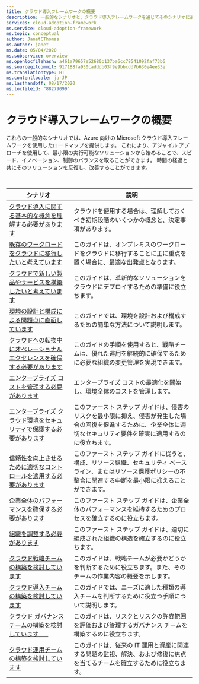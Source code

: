```yaml
---
title: クラウド導入フレームワークの概要
description: 一般的なシナリオと、クラウド導入フレームワークを通じてそのシナリオに最も近い方法で対応する過程を探ります。
services: cloud-adoption-framework
ms.service: cloud-adoption-framework
ms.topic: conceptual
author: JanetCThomas
ms.author: janet
ms.date: 05/04/2020
ms.subservice: overview
ms.openlocfilehash: a461a79657e52680b137ba6cc78541092faf73b6
ms.sourcegitcommit: 917188fa930cadddb03f9e9bbcdd7b630e4ee33e
ms.translationtype: HT
ms.contentlocale: ja-JP
ms.lasthandoff: 08/17/2020
ms.locfileid: "88279099"
---
```

# <a name="get-started-with-the-cloud-adoption-framework"></a>クラウド導入フレームワークの概要

これらの一般的なシナリオでは、Azure 向けの Microsoft クラウド導入フレームワークを使用したロードマップを提供します。 これにより、アジャイル アプローチを使用して、最小限の実行可能なソリューションから始めることで、スピード、イノベーション、制御のバランスを取ることができます。 時間の経過と共にそのソリューションを反復し、改善することができます。

<!-- markdownlint-disable MD033 -->
<br>

| シナリオ | 説明 |
|----------|-------------|
| [クラウド導入に関する基本的な概念を理解する必要があります](./cloud-concepts.md) | クラウドを使用する場合は、理解しておくべき初期段階のいくつかの概念と、決定事項があります。 |
| [既存のワークロードをクラウドに移行したいと考えています](./migrate.md)                   | このガイドは、オンプレミスのワークロードをクラウドに移行することに主に重点を置く場合に、最適な出発点となります。 |
| [クラウドで新しい製品やサービスを構築したいと考えています](./innovate.md)             | このガイドは、革新的なソリューションをクラウドにデプロイするための準備に役立ちます。                                       |
| [環境の設計と構成による問題点に直面しています](./design-and-configuration.md) | このガイドでは、環境を設計および構成するための簡単な方法について説明します。                                           |
| [クラウドへの転換中にオペレーショナル エクセレンスを確保する必要があります](./operational-excellence.md)                   | このガイドの手順を使用すると、戦略チームは、優れた運用を継続的に確保するために必要な組織の変更管理を実現できます。 |
| [エンタープライズ コストを管理する必要があります](./manage-costs.md)                                          | エンタープライズ コストの最適化を開始し、環境全体のコストを管理します。                                                                           |
| [エンタープライズ クラウド環境をセキュリティで保護する必要があります](./security.md)             | このファースト ステップ ガイドは、侵害のリスクを最小限に抑え、侵害が発生した場合の回復を促進するために、企業全体に適切なセキュリティ要件を確実に適用するのに役立ちます。                                       |
| [信頼性を向上させるために適切なコントロールを適用する必要があります](./reliability.md)                   | このファースト ステップ ガイドに従うと、構成、リソース組織、セキュリティ ベースライン、またはリソース保護ポリシーの不整合に関連する中断を最小限に抑えることができます。 |
| [企業全体のパフォーマンスを確保する必要があります](./performance.md)                               | このファースト ステップ ガイドは、企業全体のパフォーマンスを維持するためのプロセスを確立するのに役立ちます。                               |
| [組織を調整する必要があります](./org-alignment.md)                               | このファースト ステップ ガイドは、適切に編成された組織の構造を確立するのに役立ちます。                               |
| [クラウド戦略チームの構築を検討しています](./team/cloud-strategy.md)     | このガイドは、戦略チームが必要かどうかを判断するために役立ちます。また、そのチームの作業内容の概要を示します。                                |
| [クラウド導入チームの構築を検討しています](./team/cloud-adoption.md)     | このガイドでは、ニーズに適した種類の導入チームを判断するために役立つ手順について説明します。              |
| [クラウド ガバナンス チームの構築を検討しています&nbsp;&nbsp;&nbsp;&nbsp;&nbsp;&nbsp;](./team/cloud-governance.md) | このガイドは、リスクとリスクの許容範囲を評価および管理するガバナンス チームを構築するのに役立ちます。                                         |
| [クラウド運用チームの構築を検討しています](./team/cloud-operations.md) | このガイドは、従来の IT 運用と資産に関連する問題の監視、解決、および修復に焦点を当てるチームを確立するために役立ちます。 |
